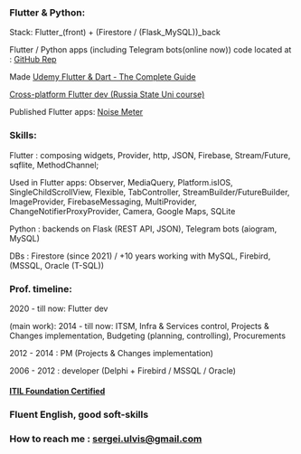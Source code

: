 ### Flutter & Python:

Stack: Flutter_(front) + (Firestore / (Flask_MySQL))_back

Flutter / Python apps (including Telegram bots(online now)) code located at : [GitHub Rep](https://github.com/Wolfram-180) 

Made [Udemy Flutter & Dart - The Complete Guide](https://www.udemy.com/course/learn-flutter-dart-to-build-ios-android-apps)

[Cross-platform Flutter dev (Russia State Uni course)](https://github.com/Wolfram-180/wolfram-180.github.io/blob/main/docs/assets/pdfs/Flutter%20Developer%20-%20S.%20Ulvis%20-%20Diploma%20_rotated.pdf) 

Published Flutter apps: 
[Noise Meter](https://play.google.com/store/apps/details?id=com.wolfram180.noise_meter_app.noise_meter_app) 


### Skills:

Flutter : composing widgets, Provider, http, JSON, Firebase, Stream/Future, sqflite, MethodChannel;

Used in Flutter apps: Observer, MediaQuery, Platform.isIOS, SingleChildScrollView, Flexible, TabController, StreamBuilder/FutureBuilder, ImageProvider, FirebaseMessaging, MultiProvider, ChangeNotifierProxyProvider, Camera, Google Maps, SQLite

Python : backends on Flask (REST API, JSON), Telegram bots (aiogram, MySQL)

DBs : Firestore (since 2021) / +10 years working with MySQL, Firebird, (MSSQL, Oracle (T-SQL))


### Prof. timeline:

2020 - till now: Flutter dev

(main work): 2014 - till now: ITSM, Infra & Services control, Projects & Changes implementation, Budgeting (planning, controlling), Procurements

2012 - 2014 : PM (Projects & Changes implementation)

2006 - 2012 : developer (Delphi + Firebird / MSSQL / Oracle)

#### [ITIL Foundation Certified](https://drive.google.com/file/d/13DNffOUG14LXSHrLnjlOAhN5_VqLJis7/view?usp=sharing)

### Fluent English, good soft-skills

### How to reach me : sergei.ulvis@gmail.com
